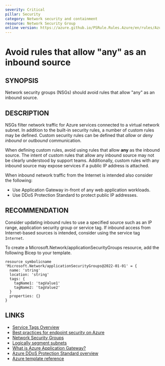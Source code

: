 ```yaml
---
severity: Critical
pillar: Security
category: Network security and containment
resource: Network Security Group
online version: https://azure.github.io/PSRule.Rules.Azure/en/rules/Azure.NSG.AnyInboundSource/
---
```


# Avoid rules that allow "any" as an inbound source

## SYNOPSIS

Network security groups (NSGs) should avoid rules that allow "any" as an inbound source.

## DESCRIPTION

NSGs filter network traffic for Azure services connected to a virtual network subnet.
In addition to the built-in security rules, a number of custom rules may be defined.
Custom security rules can be defined that _allow_ or _deny_ _inbound_ or _outbound_ communication.

When defining custom rules, avoid using rules that allow **any** as the inbound source.
The intent of custom rules that allow any inbound source may not be clearly understood by support teams.
Additionally, custom rules with any inbound source may expose services if a public IP address is attached.

When inbound network traffic from the Internet is intended also consider the following:

- Use Application Gateway in-front of any web application workloads.
- Use DDoS Protection Standard to protect public IP addresses.

## RECOMMENDATION

Consider updating inbound rules to use a specified source such as an IP range, application security group or service tag.
If inbound access from Internet-based sources is intended, consider using the service tag `Internet`.

To create a Microsoft.Network/applicationSecurityGroups resource, add the following Bicep to your template.

```Bicep
resource symbolicname 'Microsoft.Network/applicationSecurityGroups@2022-01-01' = {
  name: 'string'
  location: 'string'
  tags: {
    tagName1: 'tagValue1'
    tagName2: 'tagValue2'
  }
  properties: {}
}
```

## LINKS

- [Service Tags Overview](https://learn.microsoft.com/en-us/azure/virtual-network/service-tags-overview)
- [Best practices for endpoint security on Azure](https://docs.microsoft.com/azure/architecture/framework/security/design-network-endpoints)
- [Network Security Groups](https://docs.microsoft.com/azure/virtual-network/security-overview)
- [Logically segment subnets](https://docs.microsoft.com/azure/security/fundamentals/network-best-practices#logically-segment-subnets)
- [What is Azure Application Gateway?](https://docs.microsoft.com/azure/application-gateway/overview)
- [Azure DDoS Protection Standard overview](https://docs.microsoft.com/azure/virtual-network/ddos-protection-overview)
- [Azure template reference](https://docs.microsoft.com/azure/templates/microsoft.network/networksecuritygroups/securityrules)

